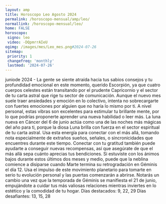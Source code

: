 ```yaml
---
layout: amp
title: Horoscopo Leo Agosto 2024 
permalink: /horoscopo-mensual/amp/leo/
normallink: /horoscopo-mensual/leo/
home: FALSE
horoscopo:
 signo: leo
 video: -DQpmrrAIeU
ogimg: /images/mes/Leo_mes.png#2024-07-26
sitemap:
 priority: 1
 changefreq: 'monthly'
 lastmod: '2024-07-26'
---
```



juniode 2024 - La gente se siente atraída hacia tus sabios consejos y tu profundidad emocional en este momento, querido Escorpión, ya que cuatro cuerpos celestes están transitando por el prudente Capricornio y el sector de tu carta astral que rige tu sector de comunicación. Aunque el nuevo mes suele traer ansiedades y emoción en lo colectivo, intenta no sobrecargarte con fuertes emociones por alguien que no haría lo mismo por ti. A nivel personal, estas vibras son excelentes para estimular tu brillante mente, por lo que podrías proponerte aprender una nueva habilidad o leer más.
La luna nueva en Cáncer del 6 de junio actúa como una de las noches más mágicas del año para ti, porque la diosa Luna brilla con fuerza en el sector espiritual de tu carta astral. Usa esta energía para conectar con el más allá, tomando nota especialmente de extraños sueños, señales, o sincronicidades que encuentres durante este tiempo. Conectar con tu gratitud también puede ayudarte a conseguir nuevas recompensas, así que asegúrate de que el más allá sepa cuánto aprecias tus bendiciones.
Si estuviste con los ánimos bajos durante estos últimos dos meses y medio, puede que la neblina comience a disiparse cuando Marte termina su retrogradación en Géminis el día 12. Usa el impulso de este movimiento planetario para tomarte en serio tu evolución personal y las puertas comenzarán a abrirse. Notarás un cambio una vez que la temporada de Géminis se manifiesta el 21 de junio, empujándote a cuidar tus más valiosas relaciones mientras inviertes en lo estético y la comodidad de tu hogar.
Días destacados: 9, 22, 29
Días desafiantes: 13, 15, 28